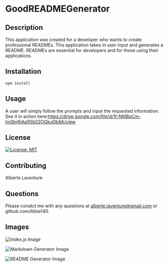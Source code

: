 # GoodREADMEGenerator
## Description
This application was created for a developer who wants to create professional READMEs. This application takes in user input and generates a README. READMEs are essential for developers and for those using their applications. 

## Installation
```npm install```

## Usage
A user will simply follow the prompts and input the requested information. See it in action here:https://drive.google.com/file/d/1f-NMBoCm-ImSbr6iAa1I5b02OQkuDb8A/view

## License
[![License: MIT](https://img.shields.io/badge/License-MIT-yellow.svg)](https://opensource.org/licenses/MIT)

## Contributing
Alberte Laventure

## Questions
Please conatct me with any questions at alberte.laventure@gmail.com or github.com/Albie140.

## Images
![Index.js Image](Develop/index.js1.png)


![Markdown Generator Image](Develop/markdownGenerator.png)


![README Generator Image](Develop/READMEGeneratorimg.png)
